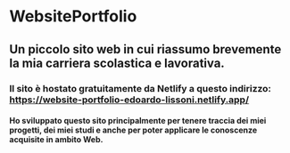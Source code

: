 # WebsitePortfolio

## Un piccolo sito web in cui riassumo brevemente la mia carriera scolastica e lavorativa.

### Il sito è hostato gratuitamente da Netlify a questo indirizzo: https://website-portfolio-edoardo-lissoni.netlify.app/

#### Ho sviluppato questo sito principalmente per tenere traccia dei miei progetti, dei miei studi e anche per poter applicare le conoscenze acquisite in ambito Web. 
